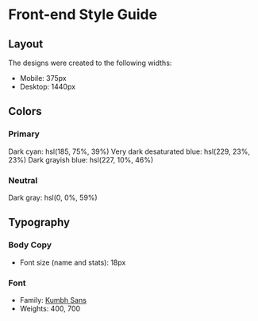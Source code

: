 # Front-end Style Guide

## Layout

The designs were created to the following widths:

-  Mobile: 375px
-  Desktop: 1440px

## Colors

### Primary

Dark cyan: hsl(185, 75%, 39%)
Very dark desaturated blue: hsl(229, 23%, 23%)
Dark grayish blue: hsl(227, 10%, 46%)

### Neutral

Dark gray: hsl(0, 0%, 59%)

## Typography

### Body Copy

-  Font size (name and stats): 18px

### Font

-  Family: [Kumbh Sans](https://fonts.google.com/specimen/Kumbh+Sans)
-  Weights: 400, 700
